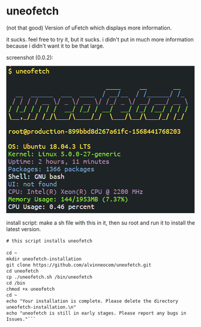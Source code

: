 # uneofetch
(not that good) Version of uFetch which displays more information.

it sucks. feel free to try it, but it sucks.
i didn't put in much more information because i didn't want it to be that large.

screenshot (0.0.2):

![Screenshot of the terminal](https://github.com/alvinneocom/uneofetch/blob/master/scrot.PNG?raw=true)

install script:
make a sh file with this in it, then su root and run it to install the latest version.
```
# this script installs uneofetch

cd ~
mkdir uneofetch-installation
git clone https://github.com/alvinneocom/uneofetch.git
cd uneofetch
cp ./uneofetch.sh /bin/uneofetch
cd /bin
chmod +x uneofetch
cd ~
echo "Your installation is complete. Please delete the directory uneofetch-installation.\n"
echo "uneofetch is still in early stages. Please report any bugs in Issues."```
